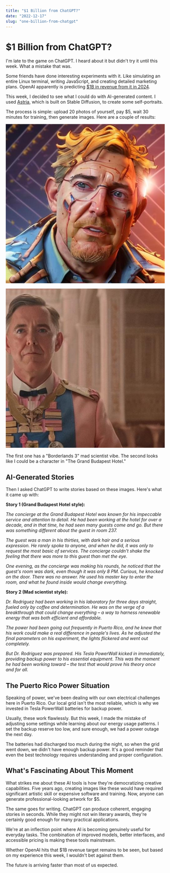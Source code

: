 ```yaml
---
title: "$1 Billion from ChatGPT?"
date: "2022-12-17"
slug: "one-billion-from-chatgpt"
---
```


# $1 Billion from ChatGPT?

I'm late to the game on ChatGPT. I heard about it but didn't try it until this week. What a mistake that was.

Some friends have done interesting experiments with it. Like simulating an entire Linux terminal, writing JavaScript, and creating detailed marketing plans. OpenAI apparently is predicting [$1B in revenue from it in 2024](https://www.reuters.com/business/chatgpt-owner-openai-projects-1-billion-revenue-by-2024-sources-2022-12-15/).

This week, I decided to see what I could do with AI-generated content. I used [Astria](https://www.astria.ai/), which is built on Stable Diffusion, to create some self-portraits.

The process is simple: upload 20 photos of yourself, pay $5, wait 30 minutes for training, then generate images. Here are a couple of results:

![AI-generated self-portrait in Borderlands style](/assets/chatgpt-ai-image-1.jpg)

![AI-generated self-portrait in Grand Budapest Hotel style](/assets/chatgpt-ai-image-2.jpg)

The first one has a "Borderlands 3" mad scientist vibe. The second looks like I could be a character in "The Grand Budapest Hotel."

## AI-Generated Stories

Then I asked ChatGPT to write stories based on these images. Here's what it came up with:

**Story 1 (Grand Budapest Hotel style):**

*The concierge at the Grand Budapest Hotel was known for his impeccable service and attention to detail. He had been working at the hotel for over a decade, and in that time, he had seen many guests come and go. But there was something different about the guest in room 237.*

*The guest was a man in his thirties, with dark hair and a serious expression. He rarely spoke to anyone, and when he did, it was only to request the most basic of services. The concierge couldn't shake the feeling that there was more to this guest than met the eye.*

*One evening, as the concierge was making his rounds, he noticed that the guest's room was dark, even though it was only 8 PM. Curious, he knocked on the door. There was no answer. He used his master key to enter the room, and what he found inside would change everything.*

**Story 2 (Mad scientist style):**

*Dr. Rodriguez had been working in his laboratory for three days straight, fueled only by coffee and determination. He was on the verge of a breakthrough that could change everything – a way to harness renewable energy that was both efficient and affordable.*

*The power had been going out frequently in Puerto Rico, and he knew that his work could make a real difference in people's lives. As he adjusted the final parameters on his experiment, the lights flickered and went out completely.*

*But Dr. Rodriguez was prepared. His Tesla PowerWall kicked in immediately, providing backup power to his essential equipment. This was the moment he had been working toward – the test that would prove his theory once and for all.*

## The Puerto Rico Power Situation

Speaking of power, we've been dealing with our own electrical challenges here in Puerto Rico. Our local grid isn't the most reliable, which is why we invested in Tesla PowerWall batteries for backup power.

Usually, these work flawlessly. But this week, I made the mistake of adjusting some settings while learning about our energy usage patterns. I set the backup reserve too low, and sure enough, we had a power outage the next day.

The batteries had discharged too much during the night, so when the grid went down, we didn't have enough backup power. It's a good reminder that even the best technology requires understanding and proper configuration.

## What's Fascinating About This Moment

What strikes me about these AI tools is how they're democratizing creative capabilities. Five years ago, creating images like these would have required significant artistic skill or expensive software and training. Now, anyone can generate professional-looking artwork for $5.

The same goes for writing. ChatGPT can produce coherent, engaging stories in seconds. While they might not win literary awards, they're certainly good enough for many practical applications.

We're at an inflection point where AI is becoming genuinely useful for everyday tasks. The combination of improved models, better interfaces, and accessible pricing is making these tools mainstream.

Whether OpenAI hits that $1B revenue target remains to be seen, but based on my experience this week, I wouldn't bet against them.

The future is arriving faster than most of us expected.